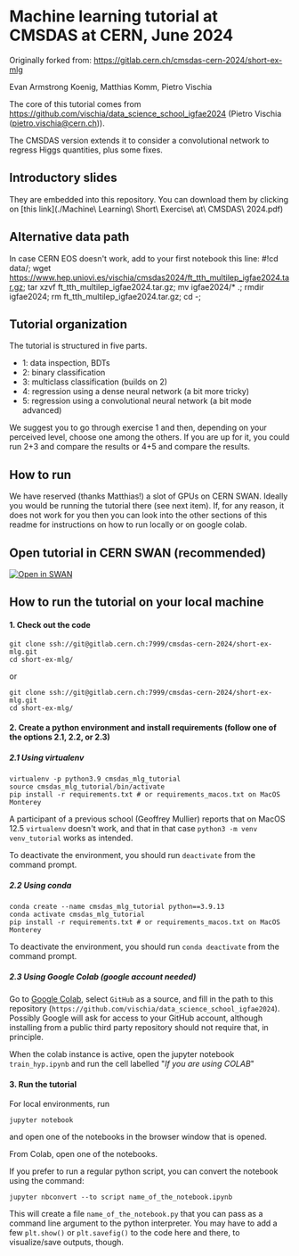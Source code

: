 # Machine learning tutorial at CMSDAS at CERN, June 2024

Originally forked from: https://gitlab.cern.ch/cmsdas-cern-2024/short-ex-mlg

Evan Armstrong Koenig, Matthias Komm, Pietro Vischia

The core of this tutorial comes from https://github.com/vischia/data_science_school_igfae2024 (Pietro Vischia (pietro.vischia@cern.ch)).

The CMSDAS version extends it to consider a convolutional network to regress Higgs quantities, plus some fixes.

## Introductory slides

They are embedded into this repository. You can download them by clicking on [this link](./Machine\ Learning\ Short\ Exercise\ at\ CMSDAS\ 2024.pdf)

## Alternative data path

In case CERN EOS doesn't work, add to your first notebook this line:
<verbatim>
#!cd data/; wget https://www.hep.uniovi.es/vischia/cmsdas2024/ft_tth_multilep_igfae2024.tar.gz; tar xzvf ft_tth_multilep_igfae2024.tar.gz; mv igfae2024/* .; rmdir igfae2024; rm ft_tth_multilep_igfae2024.tar.gz; cd -;
</verbatim>

## Tutorial organization

The tutorial is structured in five parts.

- 1: data inspection, BDTs
- 2: binary classification
- 3: multiclass classification (builds on 2)
- 4: regression using a dense neural network (a bit more tricky)
- 5: regression using a convolutional neural network (a bit mode advanced)

We suggest you to go through exercise 1 and then, depending on your perceived level, choose one among the others. If you are up for it, you could run 2+3 and compare the results or 4+5 and compare the results.


## How to run

We have reserved (thanks Matthias!) a slot of GPUs on CERN SWAN. Ideally you would be running the tutorial there (see next item). If, for any reason, it does not work for you then you can look into the other sections of this readme for instructions on how to run locally or on google colab.

## Open tutorial in CERN SWAN (recommended)

[![Open in SWAN](https://swanserver.web.cern.ch/swanserver/images/badge_swan_white_150.png)](https://cern.ch/swanserver/cgi-bin/go?projurl=https://gitlab.cern.ch/cmsdas-cern-2024/short-ex-mlg.git)


## How to run the tutorial on your local machine

#### 1. Check out the code
```
git clone ssh://git@gitlab.cern.ch:7999/cmsdas-cern-2024/short-ex-mlg.git
cd short-ex-mlg/
```
or
```
git clone ssh://git@gitlab.cern.ch:7999/cmsdas-cern-2024/short-ex-mlg.git
cd short-ex-mlg/
```

#### 2. Create a python environment and install requirements (follow one of the options 2.1, 2.2, or 2.3)

##### 2.1 Using virtualenv

```
virtualenv -p python3.9 cmsdas_mlg_tutorial
source cmsdas_mlg_tutorial/bin/activate
pip install -r requirements.txt # or requirements_macos.txt on MacOS Monterey
```

A participant of a previous school (Geoffrey Mullier) reports that on MacOS 12.5 `virtualenv` doesn't work, and that in that case `python3 -m venv venv_tutorial` works as intended.

To deactivate the environment, you should run `deactivate` from the command prompt.

##### 2.2 Using conda

```
conda create --name cmsdas_mlg_tutorial python==3.9.13
conda activate cmsdas_mlg_tutorial
pip install -r requirements.txt # or requirements_macos.txt on MacOS Monterey
```

To deactivate the environment, you should run `conda deactivate` from the command prompt.


##### 2.3 Using Google Colab (google account needed)

Go to [Google Colab](https://colab.research.google.com/), select `GitHub` as a source, and fill in the path to this repository (`https://github.com/vischia/data_science_school_igfae2024`). Possibly Google will ask for access to your GitHub account, although installing from a public third party repository should not require that, in principle.

When the colab instance is active, open the jupyter notebook `train_hyp.ipynb` and run the cell labelled "*If you are using COLAB*"


#### 3. Run the tutorial

For local environments, run

```
jupyter notebook
```

and open one of the notebooks in the browser window that is opened.

From Colab, open one of the notebooks.

If you prefer to run a regular python script, you can convert the notebook using the command:

```
jupyter nbconvert --to script name_of_the_notebook.ipynb
```

This will create a file `name_of_the_notebook.py` that you can pass as a command line argument to the python interpreter.
You may have to add a few `plt.show()` or `plt.savefig()` to the code here and there, to visualize/save outputs, though.
